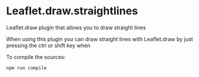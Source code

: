# Leaflet.draw.straightlines
Leaflet.draw plugin that allows you to draw straight lines

When using this plugin you can draw straight lines with Leaflet.draw by just pressing the ctrl or shift key when

To compile the sources:

```
npm run compile
```